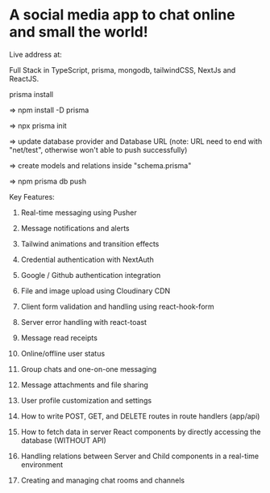 # A social media app to chat online and small the world!

Live address at:

Full Stack in TypeScript, prisma, mongodb, tailwindCSS, NextJs and ReactJS.

prisma install

=> npm install -D prisma

=> npx prisma init

=> update database provider and Database URL (note: URL need to end with "net/test", otherwise won't able to push successfully)

=> create models and relations inside "schema.prisma"

=> npm prisma db push

Key Features:

1. Real-time messaging using Pusher

2. Message notifications and alerts

3. Tailwind animations and transition effects

4. Credential authentication with NextAuth

5. Google / Github authentication integration

6. File and image upload using Cloudinary CDN

7. Client form validation and handling using react-hook-form

8. Server error handling with react-toast

9. Message read receipts

10. Online/offline user status

11. Group chats and one-on-one messaging

12. Message attachments and file sharing

13. User profile customization and settings

14. How to write POST, GET, and DELETE routes in route handlers (app/api)

15. How to fetch data in server React components by directly accessing the database (WITHOUT API)

16. Handling relations between Server and Child components in a real-time environment

17. Creating and managing chat rooms and channels
